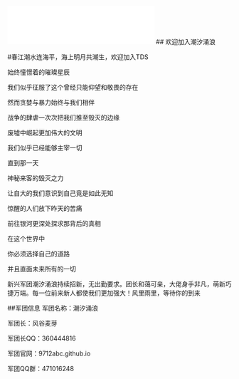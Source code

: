 <iframe frameborder="no" border="0" marginwidth="0" marginheight="0" width=330 height=86 src="//music.163.com/outchain/player?type=2&id=1431292827&auto=1&height=66"></iframe>
## 欢迎加入潮汐涌浪

#春江潮水连海平，海上明月共潮生，欢迎加入TDS

始终憧憬着的璀璨星辰

我们似乎征服了这个曾经只能仰望和敬畏的存在

然而贪婪与暴力始终与我们相伴

战争的肆虐一次次把我们推至毁灭的边缘

废墟中崛起更加伟大的文明

我们似乎已经能够主宰一切

直到那一天

神秘来客的毁灭之力

让自大的我们意识到自己竟是如此无知

惊醒的人们放下昨天的苦痛

前往银河更深处探求那背后的真相

在这个世界中

你必须选择自己的道路

并且直面未来所有的一切

新兴军团潮汐涌浪持续招新，无出勤要求。团长和蔼可亲，大佬身手非凡，萌新巧捷万端。每一位前来新人都使我们更加强大！风里雨里，等待你的到来

##军团信息
军团名称：潮汐涌浪

军团长：风谷麦芽

军团长QQ：360444816

军团官网：9712abc.github.io

军团QQ群：471016248

